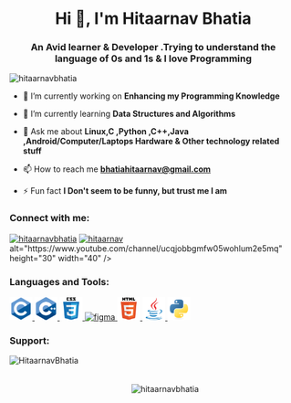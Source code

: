 <h1 align="center">Hi 👋, I'm Hitaarnav Bhatia</h1>
<h3 align="center">An Avid learner & Developer .Trying to understand the language of 0s and 1s & I love Programming</h3>

<p align="left"> <img src="https://komarev.com/ghpvc/?username=hitaarnavbhatia&label=Profile%20views&color=0e75b6&style=flat" alt="hitaarnavbhatia" /> </p>

- 🔭 I’m currently working on **Enhancing my Programming Knowledge**

- 🌱 I’m currently learning **Data Structures and Algorithms**

- 💬 Ask me about **Linux,C ,Python ,C++,Java ,Android/Computer/Laptops Hardware & Other technology related stuff**

- 📫 How to reach me **bhatiahitaarnav@gmail.com**

- ⚡ Fun fact **I Don't seem to be funny, but trust me I am**

<h3 align="left">Connect with me:</h3>
<p align="left">
<a href="https://linkedin.com/in/hitaarnavbhatia" target="blank"><img align="center" src="https://raw.githubusercontent.com/rahuldkjain/github-profile-readme-generator/master/src/images/icons/Social/linked-in-alt.svg" alt="hitaarnavbhatia" height="30" width="40" /></a>
<a href="https://instagram.com/hitaarnav" target="blank"><img align="center" src="https://raw.githubusercontent.com/rahuldkjain/github-profile-readme-generator/master/src/images/icons/Social/instagram.svg" alt="hitaarnav" height="30" width="40" /></a>
alt="https://www.youtube.com/channel/ucqjobbgmfw05wohlum2e5mq" height="30" width="40" /></a>
</p>

<h3 align="left">Languages and Tools:</h3>
<p align="left"> <a href="https://www.cprogramming.com/" target="_blank" rel="noreferrer"> <img src="https://raw.githubusercontent.com/devicons/devicon/master/icons/c/c-original.svg" alt="c" width="40" height="40"/> </a> <a href="https://www.w3schools.com/cpp/" target="_blank" rel="noreferrer"> <img src="https://raw.githubusercontent.com/devicons/devicon/master/icons/cplusplus/cplusplus-original.svg" alt="cplusplus" width="40" height="40"/> </a> <a href="https://www.w3schools.com/css/" target="_blank" rel="noreferrer"> <img src="https://raw.githubusercontent.com/devicons/devicon/master/icons/css3/css3-original-wordmark.svg" alt="css3" width="40" height="40"/> </a> <a href="https://www.figma.com/" target="_blank" rel="noreferrer"> <img src="https://www.vectorlogo.zone/logos/figma/figma-icon.svg" alt="figma" width="40" height="40"/> </a> <a href="https://www.w3.org/html/" target="_blank" rel="noreferrer"> <img src="https://raw.githubusercontent.com/devicons/devicon/master/icons/html5/html5-original-wordmark.svg" alt="html5" width="40" height="40"/> </a> <a href="https://www.java.com" target="_blank" rel="noreferrer"> <img src="https://raw.githubusercontent.com/devicons/devicon/master/icons/java/java-original.svg" alt="java" width="40" height="40"/> </a> <a href="https://www.python.org" target="_blank" rel="noreferrer"> <img src="https://raw.githubusercontent.com/devicons/devicon/master/icons/python/python-original.svg" alt="python" width="40" height="40"/> </a> </p>

<h3 align="left">Support:</h3>
<p><a href="https://www.buymeacoffee.com/HitaarnavBhatia"> <img align="left" src="https://cdn.buymeacoffee.com/buttons/v2/default-yellow.png" height="50" width="210" alt="HitaarnavBhatia" /></a></p><br><br>

<p>&nbsp;<img align="center" src="https://github-readme-stats.vercel.app/api?username=hitaarnavbhatia&show_icons=true&locale=en" alt="hitaarnavbhatia" /></p>
